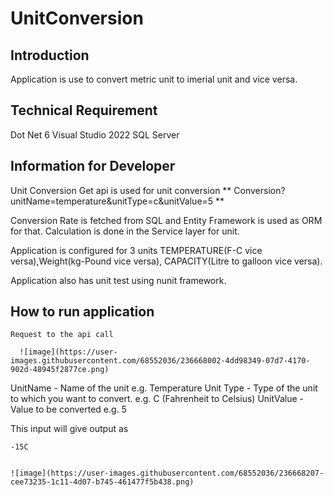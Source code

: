 # UnitConversion

## Introduction
  Application is use to convert metric unit to imerial unit and vice versa.
  
## Technical Requirement
  Dot Net 6
  Visual Studio 2022
  SQL Server

## Information for Developer
  Unit Conversion Get api is used for unit conversion
 ** Conversion?unitName=temperature&unitType=c&unitValue=5 **
  
  Conversion Rate is fetched from SQL and Entity Framework is used as ORM for that.
  Calculation is done in the Service layer for unit.
  
  Application is configured for 3 units TEMPERATURE(F-C vice versa),Weight(kg-Pound vice versa),
  CAPACITY(Litre to galloon vice versa).
  
  Application also has unit test using nunit framework.
  
 ## How to run application
    Request to the api call
    
      ![image](https://user-images.githubusercontent.com/68552036/236668002-4dd98349-07d7-4170-902d-48945f2877ce.png)

  UnitName - Name of the unit e.g. Temperature
  Unit Type - Type of the unit to which you want to convert. e.g. C (Fahrenheit to Celsius)
  UnitValue - Value to be converted e.g. 5
  
  This input will give output as 
    
    -15C  
    
    
    ![image](https://user-images.githubusercontent.com/68552036/236668207-cee73235-1c11-4d07-b745-461477f5b438.png)
